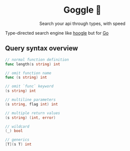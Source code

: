 <h1 align="center">Goggle 🥽</h1>
<p align="center">Search your api through types, with speed </p>

Type-directed search engine like [hoogle](https://github.com/ndmitchell/hoogle) but for [Go](https://go.dev/)

## Query syntax overview

```go
// normal function definition
func length(s string) int

// omit function name
func (s string) int

// omit `func` keyword
(s string) int

// multiline parameters
(s string, flag int) int

// multiple return values
(s string) (int, error)

// wildcard
(_) bool

// generics
[T](s T) int
```
